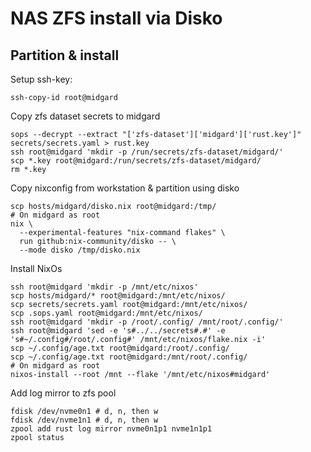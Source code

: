 # NAS ZFS install via Disko

## Partition & install

Setup ssh-key:
```shell
ssh-copy-id root@midgard
```

Copy zfs dataset secrets to midgard
```shell
sops --decrypt --extract "['zfs-dataset']['midgard']['rust.key']" secrets/secrets.yaml > rust.key
ssh root@midgard 'mkdir -p /run/secrets/zfs-dataset/midgard/'
scp *.key root@midgard:/run/secrets/zfs-dataset/midgard/
rm *.key
```

Copy nixconfig from workstation & partition using disko

```shell
scp hosts/midgard/disko.nix root@midgard:/tmp/
# On midgard as root
nix \
  --experimental-features "nix-command flakes" \
  run github:nix-community/disko -- \
  --mode disko /tmp/disko.nix
```

Install NixOs

```shell
ssh root@midgard 'mkdir -p /mnt/etc/nixos'
scp hosts/midgard/* root@midgard:/mnt/etc/nixos/
scp secrets/secrets.yaml root@midgard:/mnt/etc/nixos/
scp .sops.yaml root@midgard:/mnt/etc/nixos/
ssh root@midgard 'mkdir -p /root/.config/ /mnt/root/.config/'
ssh root@midgard 'sed -e 's#../../secrets#.#' -e 's#~/.config#/root/.config#' /mnt/etc/nixos/flake.nix -i'
scp ~/.config/age.txt root@midgard:/root/.config/
scp ~/.config/age.txt root@midgard:/mnt/root/.config/
# On midgard as root
nixos-install --root /mnt --flake '/mnt/etc/nixos#midgard'
```

Add log mirror to zfs pool

```shell
fdisk /dev/nvme0n1 # d, n, then w
fdisk /dev/nvme1n1 # d, n, then w
zpool add rust log mirror nvme0n1p1 nvme1n1p1
zpool status
```
